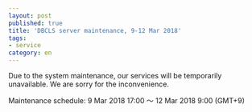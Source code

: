 ```yaml
---
layout: post
published: true
title: 'DBCLS server maintenance, 9-12 Mar 2018'
tags:
- service
category: en
---
```


Due to the system maintenance, our services will be temporarily unavailable. We are sorry for the inconvenience.
 
Maintenance schedule: 9 Mar 2018 17:00 〜 12 Mar 2018 9:00 (GMT+9)